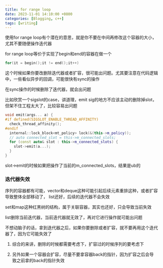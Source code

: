 ```yaml
---
title: for range loop
date: 2023-11-01 14:10:00 +0800
categories: [Blogging, c++]
tags: [writing]
---
```


使用for range loop有个潜在的意思，就是你不要在中间再修改这个容器的大小，尤其不要随便操作迭代器

for range loop等价于实现了begin和end的容器在做一个

```cpp
for(it = begin();it != end();it++)
```

这个时候如果你要改删除迭代器或者扩容，很可能出问题。尤其要注意在代码逻辑中，一些看似异步的回调，可能很快有sync的操作

在sync操作的时候删除了迭代器，就会出问题

比如欣赏一个sigslot的case，讲道理，emit sig的地方不应该主动的删除掉slot，但架不住工程太大了，比较容易出问题

```cpp
void emit(args... a) {
#if defined(SIGSLOT_ENABLE_THREAD_AFFINITY)
  check_thread_affinity();
#endif
  internal::lock_block<mt_policy> lock(&(this->m_policy));
  // auto connected_slot = this->m_connected_slots;
  for (const auto& slot : this->m_connected_slots) {
    slot->emit(a...);
  }
}
```

slot->emit的时候如果把操作了当前的m_connected_slots，结果是ub的

### 迭代器失效

序列的容器都有可能，vector和deque这种可能引起后续元素重排这种，或者扩容导致整体全部移动了， list还好，后续的迭代器不会失效

set和map这种红黑树的结构，属于关联容器，其实也还好，只会导致当前失效

list删除当前迭代器，当前迭代器就无效了，再对它进行操作就可能出问题

不想动脑子的话，拿到迭代器之后，如果你要删除或者扩容，就不要再用这个迭代器了，因为它可能失效了

1. 综合的来讲，删除的时候都需要考虑下，扩容过的时候序列的要考虑下

2. 另外如果一个容器会扩容，尽量不要拿容器back的指针，因为扩容之后会导致之前拿的back的指针失效
